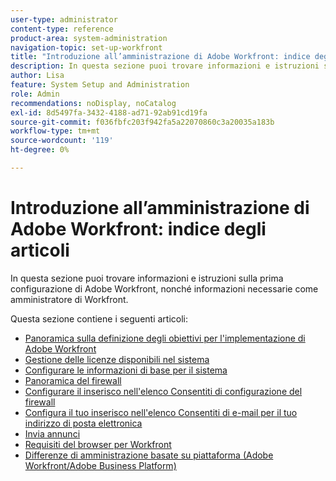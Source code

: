 ```yaml
---
user-type: administrator
content-type: reference
product-area: system-administration
navigation-topic: set-up-workfront
title: "Introduzione all’amministrazione di Adobe Workfront: indice degli articoli"
description: In questa sezione puoi trovare informazioni e istruzioni sulla prima configurazione di Adobe Workfront, nonché informazioni necessarie come amministratore di Workfront.
author: Lisa
feature: System Setup and Administration
role: Admin
recommendations: noDisplay, noCatalog
exl-id: 8d5497fa-3432-4188-ad71-92ab91cd19fa
source-git-commit: f036fbfc203f942fa5a22070860c3a20035a183b
workflow-type: tm+mt
source-wordcount: '119'
ht-degree: 0%

---
```


# Introduzione all’amministrazione di Adobe Workfront: indice degli articoli

<!--Audited: 12/2023-->

In questa sezione puoi trovare informazioni e istruzioni sulla prima configurazione di Adobe Workfront, nonché informazioni necessarie come amministratore di Workfront.

Questa sezione contiene i seguenti articoli:

* [Panoramica sulla definizione degli obiettivi per l&#39;implementazione di Adobe Workfront](../../administration-and-setup/get-started-wf-administration/define-wf-goals-objectives.md)
* [Gestione delle licenze disponibili nel sistema](../../administration-and-setup/get-started-wf-administration/manage-available-licenses-in-your-system.md)
* [Configurare le informazioni di base per il sistema](../../administration-and-setup/get-started-wf-administration/configure-basic-info.md)
* [Panoramica del firewall](../../administration-and-setup/get-started-wf-administration/firewall-overview.md)
* [Configurare il inserisco nell&#39;elenco Consentiti di configurazione del firewall](../../administration-and-setup/get-started-wf-administration/configure-your-firewall.md)
* [Configura il tuo inserisco nell&#39;elenco Consentiti di e-mail per il tuo indirizzo di posta elettronica](../../administration-and-setup/get-started-wf-administration/configure-your-email-allowlist.md)
* [Invia annunci](../../administration-and-setup/get-started-wf-administration/view-send-announcements.md)
* [Requisiti del browser per Workfront](../../administration-and-setup/get-started-wf-administration/workfront-browser-requirements.md)
* [Differenze di amministrazione basate su piattaforma (Adobe Workfront/Adobe Business Platform)](../../administration-and-setup/get-started-wf-administration/actions-in-admin-console.md)
